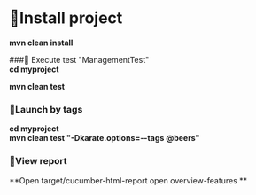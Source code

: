 # 🚀Install project 
**mvn clean install**

###🚀 Execute test "ManagementTest" <br>
**cd myproject**

**mvn clean test**

### 🚀Launch by tags

**cd myproject**<br>
**mvn clean test "-Dkarate.options=--tags @beers"**

### 🚀View report
**Open target/cucumber-html-report open overview-features **
